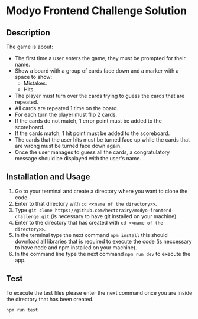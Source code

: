 # Modyo Frontend Challenge Solution

## Description

The game is about:

- The first time a user enters the game, they must be prompted for their name.
- Show a board with a group of cards face down and a marker with a space to show:
  - Mistakes.
  - Hits.
- The player must turn over the cards trying to guess the cards that are repeated.
- All cards are repeated 1 time on the board.
- For each turn the player must flip 2 cards.
- If the cards do not match, 1 error point must be added to the scoreboard.
- If the cards match, 1 hit point must be added to the scoreboard.
- The cards that the user hits must be turned face up while the cards that are wrong must be turned face down again.
- Once the user manages to guess all the cards, a congratulatory message should be displayed with the user's name.

## Installation and Usage

1.  Go to your terminal and create a directory where you want to clone the code.
2.  Enter to that directory with `cd <<name of the directory>>`.
3.  Type `git clone https://github.com/hectorairy/modyo-frontend-challenge.git` (is necessary to have git installed on your machine).
4.  Enter to the directory that has created with `cd <<name of the directory>>`.
5.  In the terminal type the next command `npm install` this should download all libraries that is required to execute the code (is neccessary to have node and npm installed on your machine).
6.  In the command line type the next command `npm run dev` to execute the app.

## Test

To execute the test files please enter the next command once you are
inside the directory that has been created.

```bash
npm run test
```
